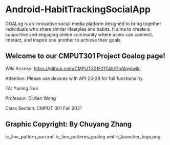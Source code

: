 # Android-HabitTrackingSocialApp
GOALog is an innovative social media platform designed to bring together individuals who share similar lifestyles and habits. It aims to create a supportive and engaging online community where users can connect, interact, and inspire one another to achieve their goals.

## Welcome to our CMPUT301 Project Goalog page!

Wiki Access: https://github.com/CMPUT301F21T45/GoAlog/wiki

Attention: Please use devices with API 23-28 for full functionality.

TA: Yuning Guo

Professor: Dr.Ken Wong

Class Section: CMPUT 301 Fall 2021

## Graphic Copyright: By Chuyang Zhang

ic_line_pattern_sun.xml
ic_line_patterns_goalog.xml
ic_launcher_logo,png
